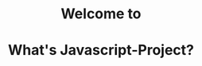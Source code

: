 <script src="fun.js"></script>
<h1 style="text-align:center;">Welcome to <script>document.write(document.title);</script></h1>
<div class="main">
  <h1 style="text-align:center;">What's Javascript-Project?</h1>
</div>
